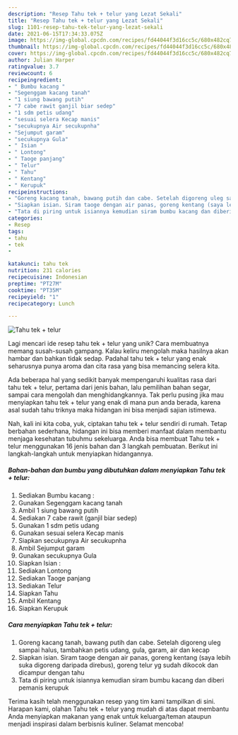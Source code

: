 ```yaml
---
description: "Resep Tahu tek + telur yang Lezat Sekali"
title: "Resep Tahu tek + telur yang Lezat Sekali"
slug: 1101-resep-tahu-tek-telur-yang-lezat-sekali
date: 2021-06-15T17:34:33.075Z
image: https://img-global.cpcdn.com/recipes/fd44044f3d16cc5c/680x482cq70/tahu-tek-telur-foto-resep-utama.jpg
thumbnail: https://img-global.cpcdn.com/recipes/fd44044f3d16cc5c/680x482cq70/tahu-tek-telur-foto-resep-utama.jpg
cover: https://img-global.cpcdn.com/recipes/fd44044f3d16cc5c/680x482cq70/tahu-tek-telur-foto-resep-utama.jpg
author: Julian Harper
ratingvalue: 3.7
reviewcount: 6
recipeingredient:
- " Bumbu kacang "
- "Segenggam kacang tanah"
- "1 siung bawang putih"
- "7 cabe rawit ganjil biar sedep"
- "1 sdm petis udang"
- "sesuai selera Kecap manis"
- "secukupnya Air secukupnha"
- "Sejumput garam"
- "secukupnya Gula"
- " Isian "
- " Lontong"
- " Taoge panjang"
- " Telur"
- " Tahu"
- " Kentang"
- " Kerupuk"
recipeinstructions:
- "Goreng kacang tanah, bawang putih dan cabe. Setelah digoreng uleg sampai halus, tambahkan petis udang, gula, garam, air dan kecap"
- "Siapkan isian. Siram taoge dengan air panas, goreng kentang (saya lebih suka digoreng daripada direbus), goreng telur yg sudah dikocok dan dicampur dengan tahu"
- "Tata di piring untuk isiannya kemudian siram bumbu kacang dan diberi pemanis kerupuk"
categories:
- Resep
tags:
- tahu
- tek
- 

katakunci: tahu tek  
nutrition: 231 calories
recipecuisine: Indonesian
preptime: "PT27M"
cooktime: "PT35M"
recipeyield: "1"
recipecategory: Lunch

---
```



![Tahu tek + telur](https://img-global.cpcdn.com/recipes/fd44044f3d16cc5c/680x482cq70/tahu-tek-telur-foto-resep-utama.jpg)

Lagi mencari ide resep tahu tek + telur yang unik? Cara membuatnya memang susah-susah gampang. Kalau keliru mengolah maka hasilnya akan hambar dan bahkan tidak sedap. Padahal tahu tek + telur yang enak seharusnya punya aroma dan cita rasa yang bisa memancing selera kita.

Ada beberapa hal yang sedikit banyak mempengaruhi kualitas rasa dari tahu tek + telur, pertama dari jenis bahan, lalu pemilihan bahan segar, sampai cara mengolah dan menghidangkannya. Tak perlu pusing jika mau menyiapkan tahu tek + telur yang enak di mana pun anda berada, karena asal sudah tahu triknya maka hidangan ini bisa menjadi sajian istimewa.




Nah, kali ini kita coba, yuk, ciptakan tahu tek + telur sendiri di rumah. Tetap berbahan sederhana, hidangan ini bisa memberi manfaat dalam membantu menjaga kesehatan tubuhmu sekeluarga. Anda bisa membuat Tahu tek + telur menggunakan 16 jenis bahan dan 3 langkah pembuatan. Berikut ini langkah-langkah untuk menyiapkan hidangannya.

<!--inarticleads1-->

##### Bahan-bahan dan bumbu yang dibutuhkan dalam menyiapkan Tahu tek + telur:

1. Sediakan  Bumbu kacang :
1. Gunakan Segenggam kacang tanah
1. Ambil 1 siung bawang putih
1. Sediakan 7 cabe rawit (ganjil biar sedep)
1. Gunakan 1 sdm petis udang
1. Gunakan sesuai selera Kecap manis
1. Siapkan secukupnya Air secukupnha
1. Ambil Sejumput garam
1. Gunakan secukupnya Gula
1. Siapkan  Isian :
1. Sediakan  Lontong
1. Sediakan  Taoge panjang
1. Sediakan  Telur
1. Siapkan  Tahu
1. Ambil  Kentang
1. Siapkan  Kerupuk




<!--inarticleads2-->

##### Cara menyiapkan Tahu tek + telur:

1. Goreng kacang tanah, bawang putih dan cabe. Setelah digoreng uleg sampai halus, tambahkan petis udang, gula, garam, air dan kecap
1. Siapkan isian. Siram taoge dengan air panas, goreng kentang (saya lebih suka digoreng daripada direbus), goreng telur yg sudah dikocok dan dicampur dengan tahu
1. Tata di piring untuk isiannya kemudian siram bumbu kacang dan diberi pemanis kerupuk




Terima kasih telah menggunakan resep yang tim kami tampilkan di sini. Harapan kami, olahan Tahu tek + telur yang mudah di atas dapat membantu Anda menyiapkan makanan yang enak untuk keluarga/teman ataupun menjadi inspirasi dalam berbisnis kuliner. Selamat mencoba!
